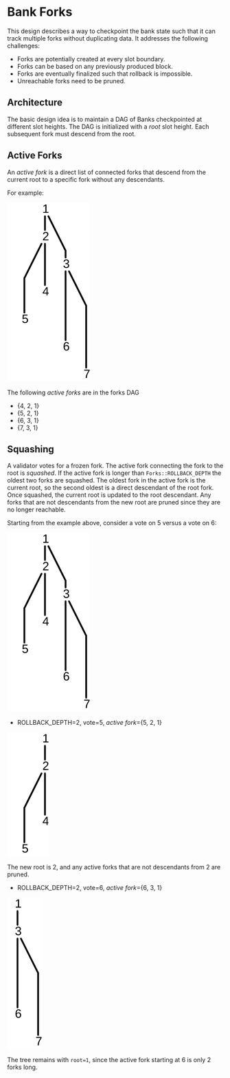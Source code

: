 # Bank Forks

This design describes a way to checkpoint the bank state such that it can track
multiple forks without duplicating data.  It addresses the following
challenges:

* Forks are potentially created at every slot boundary.
* Forks can be based on any previously produced block.
* Forks are eventually finalized such that rollback is impossible.
* Unreachable forks need to be pruned.

## Architecture

The basic design idea is to maintain a DAG of Banks checkpointed at different
slot heights. The DAG is initialized with a *root* slot height.  Each
subsequent fork must descend from the root.

## Active Forks

An *active fork* is a direct list of connected forks that descend from the
current root to a specific fork without any descendants.

For example:

<img alt="Forks" src="img/forks.svg" class="center"/>

The following *active forks* are in the forks DAG

* {4, 2, 1}
* {5, 2, 1}
* {6, 3, 1}
* {7, 3, 1}

## Squashing

A validator votes for a frozen fork.  The active fork connecting the fork to
the root is *squashed*.  If the active fork is longer than
`Forks::ROLLBACK_DEPTH` the oldest two forks are squashed.  The oldest fork in
the active fork is the current root, so the second oldest is a direct
descendant of the root fork.  Once squashed, the current root is updated to the
root descendant. Any forks that are not descendants from the new root are
pruned since they are no longer reachable.

Starting from the example above, consider a vote on 5 versus a vote on 6:

<img alt="Forks" src="img/forks.svg" class="center"/>

* ROLLBACK\_DEPTH=2, vote=5, *active fork*={5, 2, 1}

<img alt="Forks after pruning" src="img/forks-pruned.svg" class="center"/>

The new root is 2, and any active forks that are not descendants from 2 are
pruned.

* ROLLBACK\_DEPTH=2, vote=6, *active fork*={6, 3, 1}

<img alt="Forks" src="img/forks-pruned2.svg" class="center"/>

The tree remains with `root=1`, since the active fork starting at 6 is only 2
forks long.

